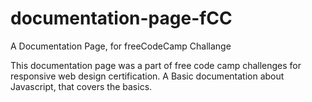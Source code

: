 # documentation-page-fCC
A Documentation Page, for freeCodeCamp Challange

This documentation page was a part of free code camp challenges for responsive web design certification.
A Basic documentation about Javascript, that covers the basics.
